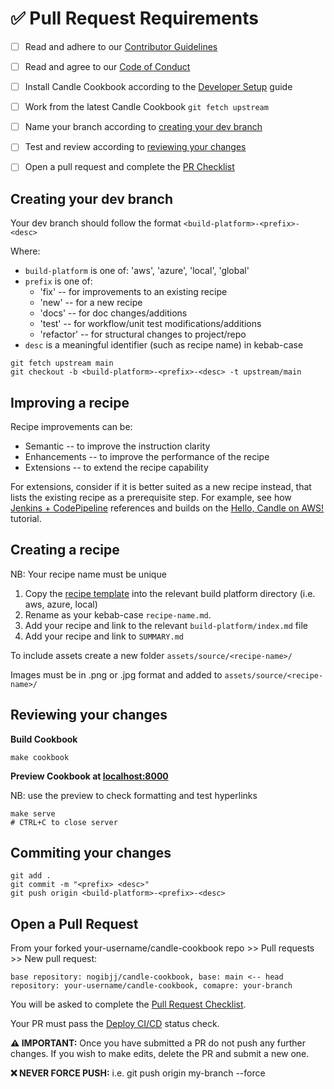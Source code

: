 # ✅ Pull Request Requirements

- [ ] Read and adhere to our [Contributor Guidelines](./CONTRIBUTING.md)
- [ ] Read and agree to our [Code of Conduct](./CODE_OF_CONDUCT.md)
- [ ] Install Candle Cookbook according to the [Developer Setup](./DEV_ENV.md) guide
- [ ] Work from the latest Candle Cookbook `git fetch upstream`
- [ ] Name your branch according to [creating your dev branch](#creating-your-dev-branch)
- [ ] Test and review according to [reviewing your changes](#reviewing-your-changes)
- [ ] Open a pull request and complete the [PR Checklist](../.github/pull_request_template.md)


## Creating your dev branch

Your dev branch should follow the format `<build-platform>-<prefix>-<desc>`

Where:
* `build-platform` is one of: 'aws', 'azure', 'local', 'global'
* `prefix` is one of: 
    * 'fix' -- for improvements to an existing recipe
    * 'new' -- for a new recipe
    * 'docs' -- for doc changes/additions
    * 'test' -- for workflow/unit test modifications/additions
    * 'refactor' -- for structural changes to project/repo
* `desc` is a meaningful identifier (such as recipe name) in kebab-case

```
git fetch upstream main
git checkout -b <build-platform>-<prefix>-<desc> -t upstream/main
```

## Improving a recipe

Recipe improvements can be:
* Semantic -- to improve the instruction clarity 
* Enhancements -- to improve the performance of the recipe
* Extensions -- to extend the recipe capability

For extensions, consider if it is better suited as a new recipe instead, that lists the existing recipe as a prerequisite step. For example, see how [Jenkins + CodePipeline](../src/aws/jenkins-pipeline.md) references and builds on the [Hello, Candle on AWS!](../src/aws/hello-aws.md) tutorial.


## Creating a recipe

NB: Your recipe name must be unique 

1. Copy the [recipe template](../templates/recipe.md) into the relevant build platform directory (i.e. aws, azure, local)
2. Rename as your kebab-case `recipe-name.md`.
3. Add your recipe and link to the relevant `build-platform/index.md` file 
4. Add your recipe and link to `SUMMARY.md`

To include assets create a new folder `assets/source/<recipe-name>/`

Images must be in .png or .jpg format and added to `assets/source/<recipe-name>/`


## Reviewing your changes

**Build Cookbook**

```
make cookbook
```

**Preview Cookbook at [localhost:8000](http://127.0.0.1:8000)**

NB: use the preview to check formatting and test hyperlinks
```
make serve
# CTRL+C to close server
```

## Commiting your changes

```
git add .
git commit -m "<prefix> <desc>"
git push origin <build-platform>-<prefix>-<desc>
```

## Open a Pull Request

From your forked your-username/candle-cookbook repo >> Pull requests >> New pull request:

`base repository: nogibjj/candle-cookbook, base: main <-- head repository: your-username/candle-cookbook, comapre: your-branch`

You will be asked to complete the [Pull Request Checklist](../.github/pull_request_template.md). 

Your PR must pass the [Deploy CI/CD](../.github/workflows/deploy.yml) status check.

**⚠️ IMPORTANT:** Once you have submitted a PR do not push any further changes. If you wish to make edits, delete the PR and submit a new one.

**❌ NEVER FORCE PUSH:** i.e. git push origin my-branch --force
